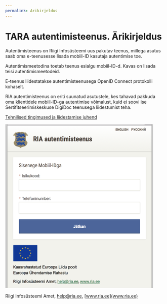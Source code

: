 ```yaml
---
permalink: Arikirjeldus
---
```


# TARA autentimisteenus. Ärikirjeldus

Autentimisteenus on Riigi Infosüsteemi uus pakutav teenus, millega asutus saab oma e-teenusesse lisada mobiil-ID kasutaja autentimise toe.

Autentimismeetodina toetab teenus esialgu mobiil-ID-d. Kavas on lisada teisi autentimismeetodeid.

E-teenus liidestatakse autentimisteenusega OpenID Connect protokolli kohaselt. 

RIA autentimisteenus on eriti suunatud asutustele, kes tahavad  pakkuda oma klientidele mobiil-ID-ga autentimise võimalust, kuid ei soovi ise Sertifitseerimiskeskuse DigiDoc teenusega liidestumist  teha.

[Tehnilised tingimused ja liidestamise juhend](Juhend)

![](img/KUVA-04.png)

Riigi Infosüsteemi Amet, help@ria.ee, [www.ria.ee](www.ria.ee)
